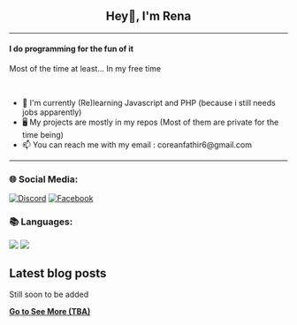 <h2 align=center>Hey👋, I'm Rena</h2>

<hr>
<h4>I do programming for the fun of it</h4>
<p>Most of the time at least... In my free time</p>
<br>
<ul>
  <li>📖 I'm currently (Re)learning Javascript and PHP (because i still needs jobs apparently)</li>
  <li>🖥️ My projects are mostly in my repos (Most of them are private for the time being)</li>
  <li>📫 You can reach me with my email : coreanfathir6@gmail.com</li>
</ul>
<hr>
<h3>🌐 Social Media:</h3>
<a href="https://discordapp.com/users/monnaca"><img alt="Discord" src="https://img.shields.io/badge/Discord-gray?style=for-the-badge&logo=discord" /></a>
<a href="https://facebook.com/hoshimachy"><img alt="Facebook" src="https://img.shields.io/badge/Facebook-blue?style=for-the-badge&logo=facebook" /></a>
<br>
<h3>📚 Languages:</h3>
<img src="https://img.shields.io/badge/Rust-red?style=for-the-badge&logo=rust" />
<img src="https://img.shields.io/badge/Python-yellow?style=for-the-badge&logo=python" />

## Latest blog posts
<!-- BLOG-POST-LIST:START -->
Still soon to be added
<!-- BLOG-POST-LIST:END -->

[**Go to See More (TBA)**](TBA)
